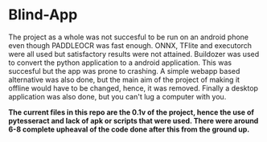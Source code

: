 # Blind-App
The project as a whole was not succesful to be run on an android phone even though PADDLEOCR was fast enough. ONNX, TFlite and executorch were all used but satisfactory results were not attained.
Buildozer was used to convert the python application to a android application. This was succesful but the app was prone to crashing. 
A simple webapp based alternative was also done, but the main aim of the project of making it offline would have to be changed, hence, it was removed.
Finally a desktop application was also done, but you can't lug a computer with you.

**The current files in this repo are the 0.1v of the project, hence the use of pytesseract and lack of apk or scripts that were used. There were around 6-8 complete upheaval of the code done after this from the ground up.**
